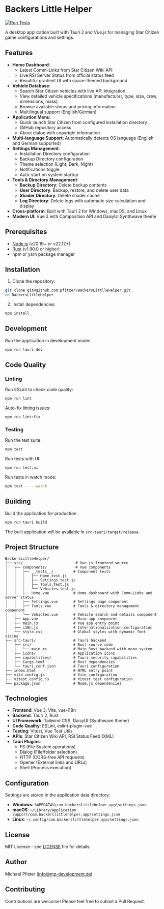 # Backers Little Helper

[![Run Tests](https://github.com/pfitzer/BackersLittlleHelper/actions/workflows/test.yml/badge.svg)](https://github.com/pfitzer/BackersLittlleHelper/actions/workflows/test.yml)

A desktop application built with Tauri 2 and Vue.js for managing Star Citizen game configurations and settings.

## Features

- **Home Dashboard**:
  - Latest Comm-Links from Star Citizen Wiki API
  - Live RSI Server Status from official status feed
  - Beautiful gradient UI with space-themed background
- **Vehicle Database**:
  - Search Star Citizen vehicles with live API integration
  - View detailed vehicle specifications (manufacturer, type, size, crew, dimensions, mass)
  - Browse available shops and pricing information
  - Multilingual support (English/German)
- **Application Menu**:
  - Quick launch Star Citizen from configured installation directory
  - GitHub repository access
  - About dialog with copyright information
- **Multi-language Support**: Automatically detects OS language (English and German supported)
- **Settings Management**:
  - Installation Directory configuration
  - Backup Directory configuration
  - Theme selection (Light, Dark, Night)
  - Notifications toggle
  - Auto-start on system startup
- **Tools & Directory Management**:
  - **Backup Directory**: Delete backup contents
  - **User Directory**: Backup, restore, and delete user data
  - **Shader Directory**: Delete shader cache
  - **Log Directory**: Delete logs with automatic size calculation and display
- **Cross-platform**: Built with Tauri 2 for Windows, macOS, and Linux
- **Modern UI**: Vue 3 with Composition API and DaisyUI Synthwave theme

## Prerequisites

- [Node.js](https://nodejs.org/) (v20.19+ or v22.12+)
- [Rust](https://www.rust-lang.org/) (v1.90.0 or higher)
- npm or yarn package manager

## Installation

1. Clone the repository:
```bash
git clone git@github.com:pfitzer/BackersLittlleHelper.git
cd BackersLittleHelper
```

2. Install dependencies:
```bash
npm install
```

## Development

Run the application in development mode:

```bash
npm run tauri dev
```

## Code Quality

### Linting

Run ESLint to check code quality:

```bash
npm run lint
```

Auto-fix linting issues:

```bash
npm run lint:fix
```

### Testing

Run the test suite:

```bash
npm test
```

Run tests with UI:

```bash
npm run test:ui
```

Run tests in watch mode:

```bash
npm test -- --watch
```

## Building

Build the application for production:

```bash
npm run tauri build
```

The built application will be available in `src-tauri/target/release`.


## Project Structure

```
BackersLittleHelper/
├── src/                        # Vue.js frontend source
│   ├── components/             # Vue components
│   │   ├── __tests__/         # Component tests
│   │   │   ├── Home.test.js
│   │   │   ├── Settings.test.js
│   │   │   ├── Tools.test.js
│   │   │   └── Vehicles.test.js
│   │   ├── Home.vue           # Home dashboard with Comm-Links and server status
│   │   ├── Settings.vue       # Settings page component
│   │   ├── Tools.vue          # Tools & directory management component
│   │   └── Vehicles.vue       # Vehicle search and details component
│   ├── App.vue                # Main app component
│   ├── main.js                # Vue app entry point
│   ├── i18n.js                # Internationalization configuration
│   └── style.css              # Global styles with dynamic font sizing
├── src-tauri/                 # Tauri backend
│   ├── src/                   # Rust source code
│   │   └── main.rs            # Main Rust backend with menu system
│   ├── icons/                 # Application icons
│   ├── capabilities/          # Tauri security capabilities
│   ├── Cargo.toml             # Rust dependencies
│   └── tauri.conf.json        # Tauri configuration
├── index.html                 # HTML entry point
├── vite.config.js             # Vite configuration
├── vitest.config.js           # Vitest test configuration
└── package.json               # Node.js dependencies
```

## Technologies

- **Frontend**: Vue 3, Vite, vue-i18n
- **Backend**: Tauri 2, Rust
- **UI Framework**: Tailwind CSS, DaisyUI (Synthwave theme)
- **Code Quality**: ESLint, eslint-plugin-vue
- **Testing**: Vitest, Vue Test Utils
- **APIs**: Star Citizen Wiki API, RSI Status Feed (XML)
- **Tauri Plugins**:
  - FS (File System operations)
  - Dialog (File/folder selection)
  - HTTP (CORS-free API requests)
  - Opener (External links and URLs)
  - Shell (Process execution)

## Configuration

Settings are stored in the application data directory:
- **Windows**: `%APPDATA%\com.backerslittlehelper.app\settings.json`
- **macOS**: `~/Library/Application Support/com.backerslittlehelper.app/settings.json`
- **Linux**: `~/.config/com.backerslittlehelper.app/settings.json`

## License

MIT License - see [LICENSE](LICENSE) file for details

## Author

Michael Pfister (info@mp-development.de)

## Contributing

Contributions are welcome! Please feel free to submit a Pull Request.